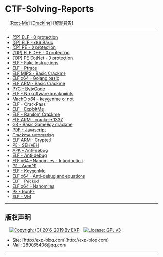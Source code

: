 # CTF-Solving-Reports
　[[Root-Me](https://www.root-me.org/)] [[Cracking](https://www.root-me.org/en/Challenges/Cracking/)] [[解题报告](http://exp-blog.com/2019/01/02/pid-2597/4/)]

------

- [\[5P\] ELF - 0 protection](https://github.com/lyy289065406/CTF-Solving-Reports/tree/master/rootme/Cracking/%5B01%5D%20%5B5P%5D%20ELF%20-%200%20protection)
- [\[5P\] ELF - x86 Basic](https://github.com/lyy289065406/CTF-Solving-Reports/tree/master/rootme/Cracking/%5B02%5D%20%5B5P%5D%20ELF%20-%20x86%20Basic)
- [\[5P\] PE - 0 protection](https://github.com/lyy289065406/CTF-Solving-Reports/tree/master/rootme/Cracking/%5B03%5D%20%5B5P%5D%20PE%20-%200%20protection)
- [\[10P\] ELF C++ - 0 protection](https://github.com/lyy289065406/CTF-Solving-Reports/tree/master/rootme/Cracking/%5B04%5D%20%5B10P%5D%20ELF%20C%2B%2B%20-%200%20protection)
- [\[10P\] PE DotNet - 0 protection](#)
- [ELF - Fake Instructions](#)
- [ELF - Ptrace](#)
- [ELF MIPS - Basic Crackme](#)
- [ELF x64 - Golang basic](#)
- [ELF ARM - Basic Crackme](#)
- [PYC - ByteCode](#)
- [ELF - No software breakpoints](#)
- [MachO x64 - keygenme or not](#)
- [ELF - CrackPass](#)
- [ELF - ExploitMe](#)
- [ELF - Random Crackme](#)
- [ELF ARM - crackme 1337](#)
- [GB - Basic GameBoy crackme](#)
- [PDF - Javascript](#)
- [Crackme automating](#)
- [ELF ARM - Crypted](#)
- [PE - SEHVEH](#)
- [APK - Anti-debug](#)
- [ELF - Anti-debug](#)
- [ELF x64 - Nanomites - Introduction](#)
- [PE - AutoPE](#)
- [ELF - KeygenMe](#)
- [ELF x64 - Anti-debug and equations](#)
- [ELF - Packed](#)
- [ELF x64 - Nanomites](#)
- [PE - RunPE](#)
- [ELF - VM](#)

------

## 版权声明

　[![Copyright (C) 2016-2019 By EXP](https://img.shields.io/badge/Copyright%20(C)-2016~2019%20By%20EXP-blue.svg)](http://exp-blog.com)　[![License: GPL v3](https://img.shields.io/badge/License-GPL%20v3-blue.svg)](https://www.gnu.org/licenses/gpl-3.0)
  

- Site: [http://exp-blog.com](http://exp-blog.com) 
- Mail: <a href="mailto:289065406@qq.com?subject=[EXP's Github]%20Your%20Question%20（请写下您的疑问）&amp;body=What%20can%20I%20help%20you?%20（需要我提供什么帮助吗？）">289065406@qq.com</a>


------
